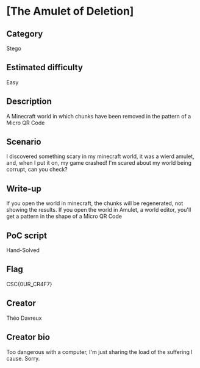 # [The Amulet of Deletion]

## Category
Stego

## Estimated difficulty
Easy

## Description
A Minecraft world in which chunks have been removed in the pattern of a Micro QR Code

## Scenario
I discovered something scary in my minecraft world, it was a wierd amulet, and, when I put it on, my game crashed! I'm scared about my world being corrupt, can you check?

## Write-up
If you open the world in minecraft, the chunks will be regenerated, not showing the results.
If you open the world in Amulet, a world editor, you'll get a pattern in the shape of a Micro QR Code

## PoC script
Hand-Solved

## Flag
CSC{0UR_CR4F7}

## Creator
Théo Davreux

## Creator bio
Too dangerous with a computer, I'm just sharing the load of the suffering I cause. Sorry.